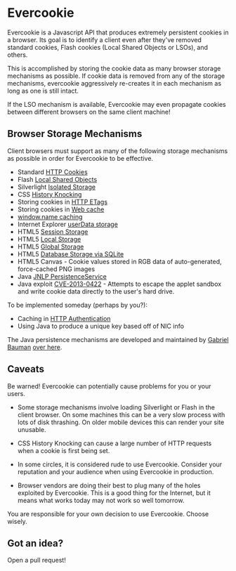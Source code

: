 Evercookie
==========

Evercookie is a Javascript API that produces extremely persistent cookies in a
browser. Its goal is to identify a client even after they've removed standard
cookies, Flash cookies (Local Shared Objects or LSOs), and others.

This is accomplished by storing the cookie data as many browser storage
mechanisms as possible. If cookie data is removed from any of the storage
mechanisms, evercookie aggressively re-creates it in each mechanism as long as
one is still intact.

If the LSO mechanism is available, Evercookie may even propagate cookies
between different browsers on the same client machine!

Browser Storage Mechanisms
--------------------------

Client browsers must support as many of the following storage mechanisms as
possible in order for Evercookie to be effective.

- Standard [HTTP Cookies](http://en.wikipedia.org/wiki/HTTP_cookie)
- Flash [Local Shared Objects](http://en.wikipedia.org/wiki/Local_Shared_Object)
- Silverlight [Isolated Storage](http://www.silverlight.net/learn/quickstarts/isolatedstorage/)
- CSS [History Knocking](http://samy.pl/csshack/)
- Storing cookies in [HTTP ETags](http://en.wikipedia.org/wiki/HTTP_ETag)
- Storing cookies in [Web cache](http://en.wikipedia.org/wiki/Web_cache)
- [window.name caching](http://en.wikipedia.org/wiki/HTTP_cookie#window.name)
- Internet Explorer [userData storage](http://msdn.microsoft.com/en-us/library/ms531424.aspx)
- HTML5 [Session Storage](http://dev.w3.org/html5/webstorage/#the-sessionstorage-attribute)
- HTML5 [Local Storage](http://dev.w3.org/html5/webstorage/#dom-localstorage)
- HTML5 [Global Storage](https://developer.mozilla.org/en/dom/storage#globalStorage)
- HTML5 [Database Storage via SQLite](http://dev.w3.org/html5/webdatabase/)
- HTML5 Canvas - Cookie values stored in RGB data of auto-generated, force-cached PNG images
- Java [JNLP PersistenceService](http://docs.oracle.com/javase/1.5.0/docs/guide/javaws/jnlp/index.html)
- Java exploit [CVE-2013-0422](https://cve.mitre.org/cgi-bin/cvename.cgi?name=CVE-2013-0422) - Attempts to escape the applet sandbox and write cookie data directly to the user's hard drive.

To be implemented someday (perhaps by you?):

- Caching in [HTTP Authentication](http://en.wikipedia.org/wiki/Basic_access_authentication)
- Using Java to produce a unique key based off of NIC info

The Java persistence mechanisms are developed and maintained by [Gabriel Bauman](http://gabrielbauman.com)
[over here](https://github.com/gabrielbauman/evercookie-applet).

Caveats
-------

Be warned! Evercookie can potentially cause problems for you or your users.

- Some storage mechanisms involve loading Silverlight or Flash in the client
  browser. On some machines this can be a very slow process with lots of disk
  thrashing. On older mobile devices this can render your site unusable.

- CSS History Knocking can cause a large number of HTTP requests when a cookie
  is first being set.

- In some circles, it is considered rude to use Evercookie. Consider your
  reputation and your audience when using Evercookie in production.

- Browser vendors are doing their best to plug many of the holes exploited by
  Evercookie. This is a good thing for the Internet, but it means what works
  today may not work so well tomorrow.

You are responsible for your own decision to use Evercookie. Choose wisely.

Got an idea?
------------

Open a pull request!
